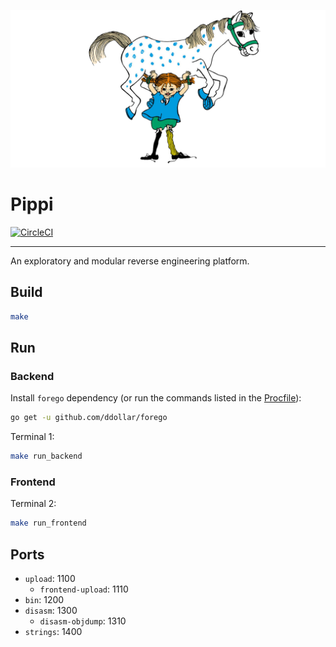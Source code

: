 
[![Pippi & Lilla Gubben](https://github.com/lapsang-boys/pippi/blob/gh-pages/inc/img/pippi.png)](https://github.com/lapsang-boys/pippi/blob/gh-pages/inc/img/pippi.png)

# Pippi

[![CircleCI](https://circleci.com/gh/lapsang-boys/pippi/tree/master.svg?style=svg)](https://circleci.com/gh/lapsang-boys/pippi/tree/master)

---

An exploratory and modular reverse engineering platform.

## Build

```bash
make
```

## Run

### Backend

Install `forego` dependency (or run the commands listed in the [Procfile](Procfile)):
```bash
go get -u github.com/ddollar/forego
```

Terminal 1:
```bash
make run_backend
```

### Frontend

Terminal 2:
```bash
make run_frontend
```

## Ports

* `upload`:  1100
   - `frontend-upload`:  1110
* `bin`:     1200
* `disasm`:  1300
   - `disasm-objdump`:  1310
* `strings`: 1400
